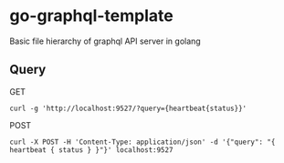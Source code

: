 # go-graphql-template

Basic file hierarchy of graphql API server in golang

## Query

GET

```
curl -g 'http://localhost:9527/?query={heartbeat{status}}'
```

POST

```
curl -X POST -H 'Content-Type: application/json' -d '{"query": "{ heartbeat { status } }"}' localhost:9527
```
